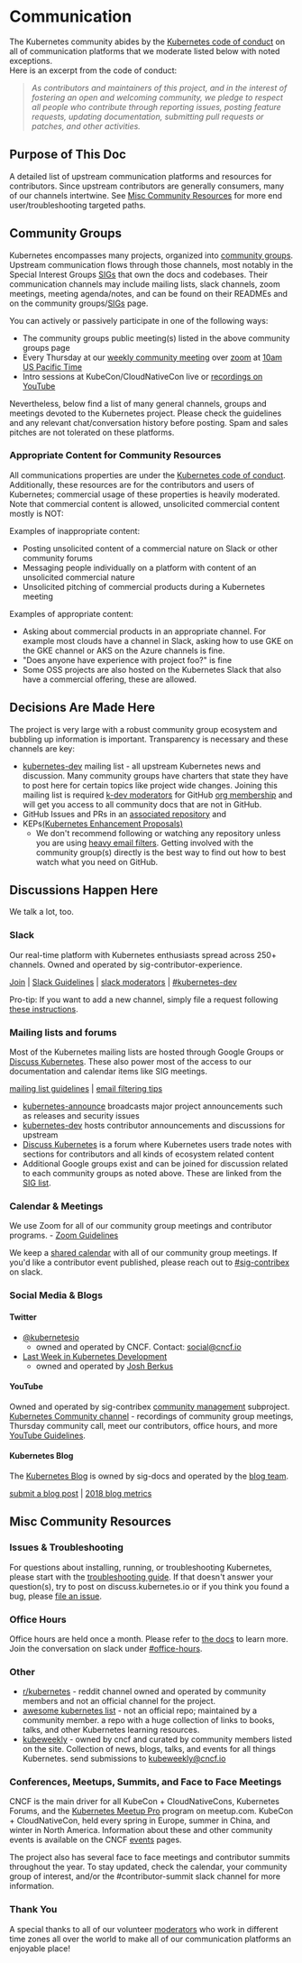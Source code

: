 # Communication

The Kubernetes community abides by the [Kubernetes code of conduct] on all of
communication platforms that we moderate listed below with noted exceptions.  
Here is an excerpt from the code of conduct:

> _As contributors and maintainers of this project, and in the interest
> of fostering an open and welcoming community, we pledge to respect
> all people who contribute through reporting issues, posting feature
> requests, updating documentation, submitting pull requests or patches,
> and other activities._

## Purpose of This Doc

A detailed list of upstream communication platforms and resources for contributors.
Since upstream contributors are generally consumers, many of our channels intertwine.
See [Misc Community Resources](#misc-community-resources) for more end
user/troubleshooting targeted paths.

## Community Groups

Kubernetes encompasses many projects, organized into [community groups].
Upstream communication flows through those channels, most notably in the Special
Interest Groups [SIGs] that own the docs and codebases. Their communication
channels may include mailing lists, slack channels, zoom meetings, meeting
agenda/notes, and can be found on their READMEs and on the community
groups/[SIGs] page.

You can actively or passively participate in one of the following ways:
- The community groups public meeting(s) listed in the above community groups page
- Every Thursday at our [weekly community meeting] over [zoom] at [10am US Pacific Time]
- Intro sessions at KubeCon/CloudNativeCon live or [recordings on YouTube]

Nevertheless, below find a list of many general channels, groups and meetings
devoted to the Kubernetes project. Please check the guidelines and any relevant
chat/conversation history before posting. Spam and sales pitches are not tolerated
on these platforms.

### Appropriate Content for Community Resources

All communications properties are under the [Kubernetes code of conduct]. 
Additionally, these resources are for the contributors and users of Kubernetes; commercial usage of these properties is heavily moderated.
Note that commercial content is allowed, unsolicited commercial content mostly is NOT:

Examples of inappropriate content:
- Posting unsolicited content of a commercial nature on Slack or other community forums
- Messaging people individually on a platform with content of an unsolicited commercial nature
- Unsolicited pitching of commercial products during a Kubernetes meeting

Examples of appropriate content:
- Asking about commercial products in an appropriate channel. For example most clouds have a channel in Slack, asking how to use GKE on the GKE channel or AKS on the Azure channels is fine.
- "Does anyone have experience with project foo?" is fine
- Some OSS projects are also hosted on the Kubernetes Slack that also have a commercial offering, these are allowed. 

## Decisions Are Made Here

The project is very large with a robust community group ecosystem and bubbling up
information is important. Transparency is necessary and these channels are key:

- [kubernetes-dev] mailing list - all upstream Kubernetes news and discussion.
Many community groups have charters that state they have to post here for
certain topics like project wide changes. Joining this mailing list is required
[k-dev moderators]
for GitHub [org membership] and will get you access to all community docs that are
not in GitHub.
- GitHub Issues and PRs in an [associated repository] and
- KEPs[(Kubernetes Enhancement Proposals)]
  - We don't recommend following or watching any repository unless you are using
  [heavy email filters][best-practices]. Getting involved with the community
  group(s) directly is the best way to find out how to best watch what you need
  on GitHub.

## Discussions Happen Here

We talk a lot, too.

### Slack

Our real-time platform with Kubernetes enthusiasts spread across 250+ channels.
Owned and operated by sig-contributor-experience.

[Join] | [Slack Guidelines] | [slack moderators] | [#kubernetes-dev]

Pro-tip: If you want to add a new channel, simply file a request following
[these instructions].

### Mailing lists and forums

Most of the Kubernetes mailing lists are hosted through Google Groups or
[Discuss Kubernetes]. These also power most of the access to our documentation
and calendar items like SIG meetings.

[mailing list guidelines] | [email filtering tips][best-practices]

- [kubernetes-announce] broadcasts major project announcements such as releases
and security issues
- [kubernetes-dev] hosts contributor announcements and discussions for upstream
- [Discuss Kubernetes] is a forum where Kubernetes users trade notes with sections
for contributors and all kinds of ecosystem related content
- Additional Google groups exist and can be joined for discussion related to each
community groups as noted above.  These are linked from the [SIG list][SIGs].

### Calendar & Meetings

We use Zoom for all of our community group meetings and contributor programs. -
[Zoom Guidelines]

We keep a [shared calendar] with all of our community group meetings. If you'd
like a contributor event published, please reach out to [#sig-contribex] on slack.

### Social Media & Blogs

#### Twitter

- [@kubernetesio]
   - owned and operated by CNCF. Contact: social@cncf.io
- [Last Week in Kubernetes Development]
   - owned and operated by [Josh Berkus]

#### YouTube

Owned and operated by sig-contribex [community management] subproject.
[Kubernetes Community channel] - recordings of community group meetings, Thursday
community call, meet our contributors, office hours, and more [YouTube Guidelines].

#### Kubernetes Blog

The [Kubernetes Blog] is owned by sig-docs and operated by the [blog team].

[submit a blog post] | [2018 blog metrics]

## Misc Community Resources
### Issues & Troubleshooting

For questions about installing, running, or troubleshooting Kubernetes,
please start with the [troubleshooting guide]. If that doesn't answer your question(s),
try to post on discuss.kubernetes.io or if you think you found a bug, please [file an issue].

### Office Hours

Office hours are held once a month. Please refer to [the docs][office-hours]
to learn more. Join the conversation on slack under [#office-hours].

### Other
- [r/kubernetes] - reddit channel owned and operated by community members and
not an official channel for the project.
- [awesome kubernetes list] - not an official repo; maintained by a community member.
a repo with a huge collection of links to books, talks, and other Kubernetes learning
resources.
- [kubeweekly] - owned by cncf and curated by community members listed on the site.
Collection of news, blogs, talks, and events for all things Kubernetes.
send submissions to kubeweekly@cncf.io

### Conferences, Meetups, Summits, and Face to Face Meetings

CNCF is the main driver for all KubeCon + CloudNativeCons, Kubernetes Forums,
and the [Kubernetes Meetup Pro] program on meetup.com. KubeCon + CloudNativeCon,
held every spring in Europe, summer in China, and winter in North America.
Information about these and other community events is available on the CNCF [events]
pages.

The project also has several face to face meetings and contributor summits
throughout the year. To stay updated, check the calendar, your community group of
interest, and/or the #contributor-summit slack channel for more information.


### Thank You

A special thanks to all of our volunteer [moderators] who work in different time
zones all over the world to make all of our communication platforms an enjoyable
place!



[Kubernetes Blog]: https://kubernetes.io/blog/
[shared calendar]: https://calendar.google.com/calendar/embed?src=cgnt364vd8s86hr2phapfjc6uk%40group.calendar.google.com&ctz=America/Los_Angeles
[Kubernetes code of conduct]: /code-of-conduct.md
[events]: https://www.cncf.io/events/
[file an issue]: https://github.com/kubernetes/kubernetes/issues/new
[kubernetes-announce]: https://groups.google.com/forum/#!forum/kubernetes-announce
[kubernetes-dev]: https://groups.google.com/forum/#!forum/kubernetes-dev
[Discuss Kubernetes]: https://discuss.kubernetes.io
[Join]: http://slack.k8s.io
[Slack Guidelines]: /communication/slack-guidelines.md
[10am US Pacific Time]: https://www.google.com/search?q=1000+am+in+pst
[troubleshooting guide]: https://kubernetes.io/docs/tasks/debug-application-cluster/troubleshooting/
[@kubernetesio]: https://twitter.com/kubernetesio
[Josh Berkus]: https://github.com/jberkus
[zoom]: https://zoom.us/my/kubernetescommunity
[k-dev moderators]: ./moderators.md#kubernetes-dev
[weekly community meeting]: https://docs.google.com/document/d/1VQDIAB0OqiSjIHI8AWMvSdceWhnz56jNpZrLs6o7NJY/edit#
[recordings on YouTube]: https://www.youtube.com/channel/UCvqbFHwN-nwalWPjPUKpvTA
[community groups]: /governance.md#community-groups
[these instructions]: /communication/slack-guidelines.md#requesting-a-channel
[community management]: /sig-contributor-experience#community-management
[kubeweekly]: https://kubeweekly.io/
[the docs]: /events/office-hours.md
[r/kubernetes]: https://www.reddit.com/r/kubernetes/
[awesome kubernetes list]: https://github.com/ramitsurana/awesome-kubernetes
[Last Week in Kubernetes Development]: http://lwkd.info/
[Kubernetes Meetup Pro]: https://github.com/cncf/meetups
[associated repository]: /github-management#actively-used-github-organizations
[mailing list guidelines]: ./mailing-list-guidelines.md
[SIGs]: /sig-list.md
[(Kubernetes Enhancement Proposals)]: https://git.k8s.io/enhancements/keps
[Kubernetes Community channel]: https://www.youtube.com/c/kubernetescommunity
[YouTube Guidelines]: ./youtube/youtube-guidelines.md
[2018 blog metrics]: https://docs.google.com/spreadsheets/d/19nhQppxmFfrqoYue4JsxUKN6nTZ-ZOebjXOspumXjIc/edit?usp=sharing
[best-practices]: ./best-practices.md
[org membership]: /community-membership.md
[blog team]: /sig-docs/blog-subproject
[submit a blog post]: https://kubernetes.io/docs/contribute/start/#write-a-blog-post
[zoom guidelines]: ./zoom-guidelines.md
[the doc]: /events/office-hours.md
[moderators]: ./moderators.md
[slack moderators]: ./moderators.md#slack
[#kubernetes-dev]: https://app.slack.com/client/T09NY5SBT/C09R23FHP
[#sig-contribex]: https://app.slack.com/client/T09NY5SBT/C1TU9EB9S
[#office-hours]: https://app.slack.com/client/T09NY5SBT/C6RFQ3T5H
[office-hours]: /events/office-hours.md